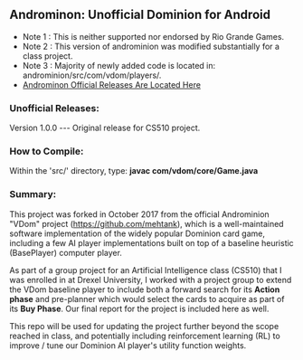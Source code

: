 ## Androminon: Unofficial Dominion for Android

- Note 1 : This is neither supported nor endorsed by Rio Grande Games.
- Note 2 : This version of androminion was modified substantially for a class project.
- Note 3 : Majority of newly added code is located in: androminion/src/com/vdom/players/.
- [Androminon Official Releases Are Located Here](https://github.com/mehtank/androminion/releases)

### Unofficial Releases:

Version 1.0.0  ---  Original release for CS510 project.

### How to Compile:

Within the 'src/' directory, type: __javac com/vdom/core/Game.java__

### Summary:

This project was forked in October 2017 from the official Androminion "VDom" project (https://github.com/mehtank), which is a well-maintained software implementation of the widely popular Dominion card game, including a few AI player implementations built on top of a baseline heuristic (BasePlayer) computer player.

As part of a group project for an Artificial Intelligence class (CS510) that I was enrolled in at Drexel University, I worked with a project group to extend the VDom baseline player to include both a forward search for its __Action phase__ and pre-planner which would select the cards to acquire as part of its __Buy Phase__.  Our final report for the project is included here as well.

This repo will be used for updating the project further beyond the scope reached in class, and potentially including reinforcement learning (RL) to improve / tune our Dominion AI player's utility function weights.
